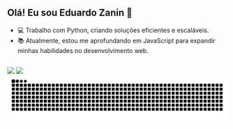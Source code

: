 ## Olá! Eu sou Eduardo Zanin 🚀

- 💻 Trabalho com Python, criando soluções eficientes e escaláveis.
- 📚 Atualmente, estou me aprofundando em JavaScript para expandir minhas habilidades no desenvolvimento web.

##

 <div> 
   <a href = "zanineduardo95@gmail.com"><img src="https://img.shields.io/badge/Gmail-D14836?style=for-the-badge&logo=gmail&logoColor=white"></a>
  <a href="https://www.linkedin.com/in/eduardo-zanin-7bb0b9229" target="_blank"><img src="https://img.shields.io/badge/LinkedIn-0077B5?style=for-the-badge&logo=linkedin&logoColor=white"></a> 
 </div>



<picture align="center">
  <source media="(prefers-color-scheme: dark)" srcset="https://raw.githubusercontent.com/eduardozaninn/eduardozaninn/output/github-contribution-grid-snake-dark.svg">
  <source media="(prefers-color-scheme: light)" srcset="https://raw.githubusercontent.com/eduardozaninn/eduardozaninn/output/github-contribution-grid-snake-dark.svg">
  <img align="center" alt="github contribution grid snake animation" src="https://raw.githubusercontent.com/eduardozaninn/eduardozaninn/output/github-contribution-grid-snake.svg">
</picture>
